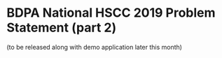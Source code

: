 # BDPA National HSCC 2019 Problem Statement (part 2)

(to be released along with demo application later this month)
